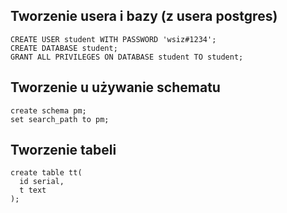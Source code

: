 
## Tworzenie usera i bazy (z usera postgres)

```
CREATE USER student WITH PASSWORD 'wsiz#1234';
CREATE DATABASE student;
GRANT ALL PRIVILEGES ON DATABASE student TO student;
```

## Tworzenie u używanie schematu
```
create schema pm;
set search_path to pm;
```
## Tworzenie tabeli
```
create table tt(
  id serial,
  t text
);
```